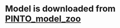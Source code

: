 # Model is downloaded from [PINTO_model_zoo](https://github.com/PINTO0309/PINTO_model_zoo/tree/main/307_YOLOv7)

